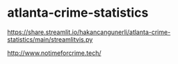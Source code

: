 # atlanta-crime-statistics

https://share.streamlit.io/hakancangunerli/atlanta-crime-statistics/main/streamlitvis.py

http://www.notimeforcrime.tech/

